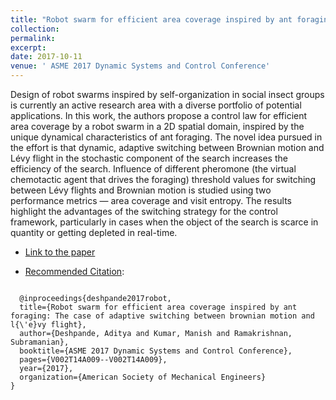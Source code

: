 ```yaml
---
title: "Robot swarm for efficient area coverage inspired by ant foraging: The case of adaptive switching between brownian motion and lévy flight"
collection:
permalink:
excerpt:
date: 2017-10-11
venue: ' ASME 2017 Dynamic Systems and Control Conference'
---
```


Design of robot swarms inspired by self-organization in social insect groups is currently an active research area with a diverse portfolio of potential applications. In this work, the authors propose a control law for efficient area coverage by a robot swarm in a 2D spatial domain, inspired by the unique dynamical characteristics of ant foraging. The novel idea pursued in the effort is that dynamic, adaptive switching between Brownian motion and Lévy flight in the stochastic component of the search increases the efficiency of the search. Influence of different pheromone (the virtual chemotactic agent that drives the foraging) threshold values for switching between Lévy flights and Brownian motion is studied using two performance metrics — area coverage and visit entropy. The results highlight the advantages of the switching strategy for the control framework, particularly in cases when the object of the search is scarce in quantity or getting depleted in real-time.

* [Link to the paper](https://proceedings.asmedigitalcollection.asme.org/proceeding.aspx?articleid=2663543)

* [Recommended Citation](https://scholar.googleusercontent.com/scholar.bib?q=info:d3BXEyvwIHYJ:scholar.google.com/&output=citation&scisig=AAGBfm0AAAAAXNeinAQM73WCRZEn_qR32MjaoQ5a4Lco&scisf=4&ct=citation&cd=-1&hl=en):
<code>
  @inproceedings{deshpande2017robot,
  title={Robot swarm for efficient area coverage inspired by ant foraging: The case of adaptive switching between brownian motion and l{\'e}vy flight},
  author={Deshpande, Aditya and Kumar, Manish and Ramakrishnan, Subramanian},
  booktitle={ASME 2017 Dynamic Systems and Control Conference},
  pages={V002T14A009--V002T14A009},
  year={2017},
  organization={American Society of Mechanical Engineers}
}
</code>
